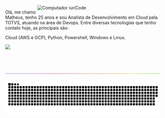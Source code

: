 <img src="https://camo.githubusercontent.com/4c8d92806e3c2322a2c390ffa0019c1d6f78a4d82108aa6946863ae362a763c8/68747470733a2f2f69322e77702e636f6d2f616c6c68746163636573732e696e666f2f77702d636f6e74656e742f75706c6f6164732f323031382f30332f70726f6772616d6d696e672e6769663f6669743d313238312532433731362673736c3d31" min-width="400px" max-width="400px" width="400px" align="right" alt="Computador iuriCode">

<p align="left"> 
  Olá, me chamo Matheus, tenho 25 anos e sou Analista de Desenvolvimento em Cloud pela TOTVS, atuando na área de Devops. Entre diversas tecnologias que tenho contato hoje, as principais são:
  
  Cloud (AWS e GCP), Python, Powershell, Windows e Linux.

</p>

<p align="left">
  <a href="https://linkedin.com/in/mattborgesdev/" alt="Linkedin">
  <img src="https://img.shields.io/badge/-Linkedin-0e76a8?style=flat-square&logo=Linkedin&logoColor=white" /></a>
  
</p>  

<br/>

<br/>

<br/>

<img align="center" src="https://github.com/mattborgesdev/mattborgesdev/blob/main/images/rainbow-line.png">

<br/>

![snake game](https://github.com/mattborgesdev/mattborgesdev/blob/main/animations/github-contribution-grid-snake.svg)


